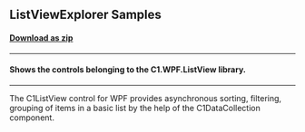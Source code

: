## ListViewExplorer Samples
#### [Download as zip](https://grapecity.github.io/DownGit/#/home?url=https://github.com/GrapeCity/ComponentOne-WPF-Samples/tree/master/NET_6/ListView/ListViewExplorer)
____
#### Shows the controls belonging to the C1.WPF.ListView library.
____
The C1ListView control for WPF provides asynchronous sorting, filtering, grouping of items 
in a basic list by the help of the C1DataCollection component.

